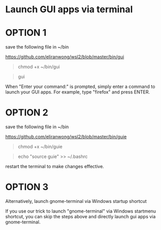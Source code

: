# Launch GUI apps via terminal

# OPTION 1

save the following file in ~/bin

https://github.com/eliranwong/wsl2/blob/master/bin/gui

> chmod +x ~/bin/gui

> gui

When "Enter your command:" is prompted, simply enter a command to launch your GUI apps.  For example, type "firefox" and press ENTER.

# OPTION 2

save the following file in ~/bin

https://github.com/eliranwong/wsl2/blob/master/bin/guie

> chmod +x ~/bin/guie

> echo "source guie" >> ~/.bashrc

restart the terminal to make changes effective.

# OPTION 3

Alternatively, launch gnome-terminal via Windows startup shortcut

If you use our trick to launch "gnome-terminal" via Windows startmenu shortcut, you can skip the steps above and directly launch gui apps via gnome-terminal.

